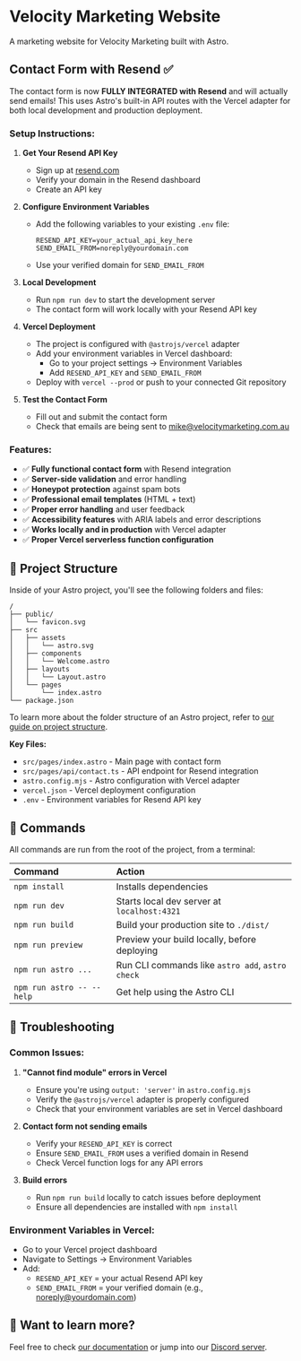 # Velocity Marketing Website

A marketing website for Velocity Marketing built with Astro.

## Contact Form with Resend ✅

The contact form is now **FULLY INTEGRATED with Resend** and will actually send emails! This uses Astro's built-in API routes with the Vercel adapter for both local development and production deployment.

### Setup Instructions:

1. **Get Your Resend API Key**
   - Sign up at [resend.com](https://resend.com)
   - Verify your domain in the Resend dashboard
   - Create an API key

2. **Configure Environment Variables**
   - Add the following variables to your existing `.env` file:
     ```
     RESEND_API_KEY=your_actual_api_key_here
     SEND_EMAIL_FROM=noreply@yourdomain.com
     ```
   - Use your verified domain for `SEND_EMAIL_FROM`

3. **Local Development**
   - Run `npm run dev` to start the development server
   - The contact form will work locally with your Resend API key

4. **Vercel Deployment**
   - The project is configured with `@astrojs/vercel` adapter
   - Add your environment variables in Vercel dashboard:
     - Go to your project settings → Environment Variables
     - Add `RESEND_API_KEY` and `SEND_EMAIL_FROM`
   - Deploy with `vercel --prod` or push to your connected Git repository

5. **Test the Contact Form**
   - Fill out and submit the contact form
   - Check that emails are being sent to mike@velocitymarketing.com.au

### Features:
- ✅ **Fully functional contact form** with Resend integration
- ✅ **Server-side validation** and error handling
- ✅ **Honeypot protection** against spam bots
- ✅ **Professional email templates** (HTML + text)
- ✅ **Proper error handling** and user feedback
- ✅ **Accessibility features** with ARIA labels and error descriptions
- ✅ **Works locally and in production** with Vercel adapter
- ✅ **Proper Vercel serverless function configuration**

## 🚀 Project Structure

Inside of your Astro project, you'll see the following folders and files:

```text
/
├── public/
│   └── favicon.svg
├── src
│   ├── assets
│   │   └── astro.svg
│   ├── components
│   │   └── Welcome.astro
│   ├── layouts
│   │   └── Layout.astro
│   └── pages
│       └── index.astro
└── package.json
```

To learn more about the folder structure of an Astro project, refer to [our guide on project structure](https://docs.astro.build/en/basics/project-structure/).

**Key Files:**
- `src/pages/index.astro` - Main page with contact form
- `src/pages/api/contact.ts` - API endpoint for Resend integration
- `astro.config.mjs` - Astro configuration with Vercel adapter
- `vercel.json` - Vercel deployment configuration
- `.env` - Environment variables for Resend API key

## 🧞 Commands

All commands are run from the root of the project, from a terminal:

| Command                   | Action                                           |
| :------------------------ | :----------------------------------------------- |
| `npm install`             | Installs dependencies                            |
| `npm run dev`             | Starts local dev server at `localhost:4321`      |
| `npm run build`           | Build your production site to `./dist/`          |
| `npm run preview`         | Preview your build locally, before deploying     |
| `npm run astro ...`       | Run CLI commands like `astro add`, `astro check` |
| `npm run astro -- --help` | Get help using the Astro CLI                     |

## 🚨 Troubleshooting

### Common Issues:

1. **"Cannot find module" errors in Vercel**
   - Ensure you're using `output: 'server'` in `astro.config.mjs`
   - Verify the `@astrojs/vercel` adapter is properly configured
   - Check that your environment variables are set in Vercel dashboard

2. **Contact form not sending emails**
   - Verify your `RESEND_API_KEY` is correct
   - Ensure `SEND_EMAIL_FROM` uses a verified domain in Resend
   - Check Vercel function logs for any API errors

3. **Build errors**
   - Run `npm run build` locally to catch issues before deployment
   - Ensure all dependencies are installed with `npm install`

### Environment Variables in Vercel:
- Go to your Vercel project dashboard
- Navigate to Settings → Environment Variables
- Add:
  - `RESEND_API_KEY` = your actual Resend API key
  - `SEND_EMAIL_FROM` = your verified domain (e.g., noreply@yourdomain.com)

## 👀 Want to learn more?

Feel free to check [our documentation](https://docs.astro.build) or jump into our [Discord server](https://astro.build/chat).
